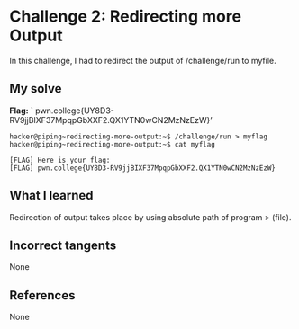 # Challenge 2: Redirecting more Output
In this challenge, I had to redirect the output of /challenge/run to myfile.

## My solve
**Flag:** ` pwn.college{UY8D3-RV9jjBIXF37MpqpGbXXF2.QX1YTN0wCN2MzNzEzW}’


```
hacker@piping~redirecting-more-output:~$ /challenge/run > myflag
hacker@piping~redirecting-more-output:~$ cat myflag

[FLAG] Here is your flag:
[FLAG] pwn.college{UY8D3-RV9jjBIXF37MpqpGbXXF2.QX1YTN0wCN2MzNzEzW}
```

## What I learned
Redirection of output takes place by using absolute path of program > (file).

## Incorrect tangents
None

## References
None
